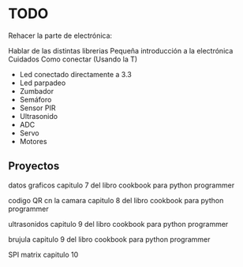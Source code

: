 # TODO

Rehacer la parte de electrónica:

Hablar de las distintas librerias
Pequeña introducción a la electrónica
Cuidados
Como conectar (Usando la T)

* Led conectado directamente a 3.3
* Led parpadeo
* Zumbador
* Semáforo
* Sensor PIR
* Ultrasonido
* ADC
* Servo
* Motores

## Proyectos


datos graficos  capitulo 7  del libro cookbook para python programmer

codigo QR cn la camara capitulo 8 del libro cookbook para python programmer

ultrasonidos capitulo 9 del libro cookbook para python programmer

brujula  capitulo 9 del libro cookbook para python programmer

SPI matrix capitulo 10
